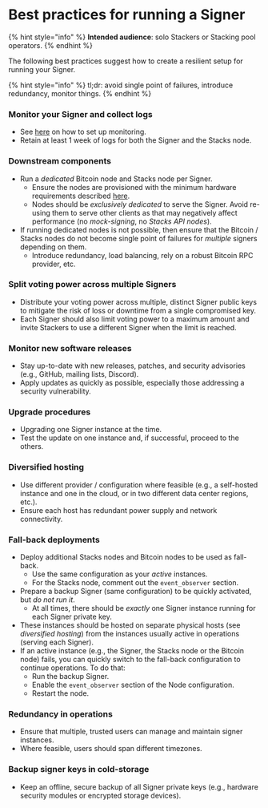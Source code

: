 # Best practices for running a Signer

{% hint style="info" %}
**Intended audience**: solo Stackers or Stacking pool operators.
{% endhint %}

The following best practices suggest how to create a resilient setup for running your Signer.

{% hint style="info" %}
tl;dr: avoid single point of failures, introduce redundancy, monitor things.
{% endhint %}

### Monitor your Signer and collect logs

- See
  [here](https://www.notion.so/guides-and-tutorials/running-a-signer/how-to-monitor-signer.md)
  on how to set up monitoring.
- Retain at least 1 week of logs for both the Signer and the Stacks node.

### Downstream components

- Run a *dedicated* Bitcoin node and Stacks node per Signer.
    - Ensure the nodes are provisioned with the minimum hardware requirements
      described
      [here](https://docs.stacks.co/guides-and-tutorials/running-a-signer#minimum-system-requirements).
    - Nodes should be *exclusively dedicated* to serve the Signer. Avoid
      re-using them to serve other clients as that may negatively affect
      performance (no *mock-signing*, no *Stacks API nodes*).
- If running dedicated nodes is not possible, then ensure that the Bitcoin /
  Stacks nodes do not become single point of failures for *multiple* signers
  depending on them.
    - Introduce redundancy, load balancing, rely on a robust Bitcoin RPC
      provider, etc.

### Split voting power across multiple Signers

- Distribute your voting power across multiple, distinct Signer public keys to
  mitigate the risk of loss or downtime from a single compromised key.
- Each Signer should also limit voting power to a maximum amount and invite
  Stackers to use a different Signer when the limit is reached.

### Monitor new software releases

- Stay up-to-date with new releases, patches, and security advisories (e.g.,
  GitHub, mailing lists, Discord).
- Apply updates as quickly as possible, especially those addressing a security
  vulnerability.

### Upgrade procedures

- Upgrading one Signer instance at the time.
- Test the update on one instance and, if successful, proceed to the others.

### Diversified hosting

- Use different provider / configuration where feasible (e.g., a self-hosted
  instance and one in the cloud, or in two different data center regions, etc.).
- Ensure each host has redundant power supply and network connectivity.

### Fall-back deployments

- Deploy additional Stacks nodes and Bitcoin nodes to be used as fall-back.
  - Use the same configuration as your _active_ instances.
  - For the Stacks node, comment out the `event_observer` section.
- Prepare a backup Signer (same configuration) to be quickly activated, but _do
  not run it_.
  - At all times, there should be _exactly_ one Signer instance running for each
    Signer private key.
- These instances should be hosted on separate physical hosts (see *diversified
  hosting*) from the instances usually active in operations (serving each
  Signer).
- If an active instance (e.g., the Signer, the Stacks node or the Bitcoin node)
  fails, you can quickly switch to the fall-back configuration to continue
  operations. To do that:
  - Run the backup Signer.
  - Enable the `event_observer` section of the Node configuration.
  - Restart the node.

### Redundancy in operations

- Ensure that multiple, trusted users can manage and maintain signer instances.
- Where feasible, users should span different timezones.

### Backup signer keys in cold-storage

- Keep an offline, secure backup of all Signer private keys (e.g., hardware
  security modules or encrypted storage devices).

